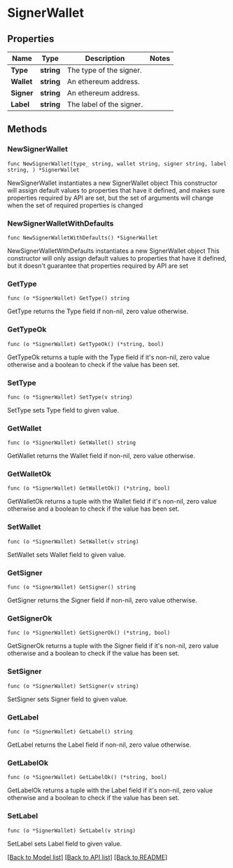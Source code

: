 # SignerWallet

## Properties

Name | Type | Description | Notes
------------ | ------------- | ------------- | -------------
**Type** | **string** | The type of the signer. | 
**Wallet** | **string** | An ethereum address. | 
**Signer** | **string** | An ethereum address. | 
**Label** | **string** | The label of the signer. | 

## Methods

### NewSignerWallet

`func NewSignerWallet(type_ string, wallet string, signer string, label string, ) *SignerWallet`

NewSignerWallet instantiates a new SignerWallet object
This constructor will assign default values to properties that have it defined,
and makes sure properties required by API are set, but the set of arguments
will change when the set of required properties is changed

### NewSignerWalletWithDefaults

`func NewSignerWalletWithDefaults() *SignerWallet`

NewSignerWalletWithDefaults instantiates a new SignerWallet object
This constructor will only assign default values to properties that have it defined,
but it doesn't guarantee that properties required by API are set

### GetType

`func (o *SignerWallet) GetType() string`

GetType returns the Type field if non-nil, zero value otherwise.

### GetTypeOk

`func (o *SignerWallet) GetTypeOk() (*string, bool)`

GetTypeOk returns a tuple with the Type field if it's non-nil, zero value otherwise
and a boolean to check if the value has been set.

### SetType

`func (o *SignerWallet) SetType(v string)`

SetType sets Type field to given value.


### GetWallet

`func (o *SignerWallet) GetWallet() string`

GetWallet returns the Wallet field if non-nil, zero value otherwise.

### GetWalletOk

`func (o *SignerWallet) GetWalletOk() (*string, bool)`

GetWalletOk returns a tuple with the Wallet field if it's non-nil, zero value otherwise
and a boolean to check if the value has been set.

### SetWallet

`func (o *SignerWallet) SetWallet(v string)`

SetWallet sets Wallet field to given value.


### GetSigner

`func (o *SignerWallet) GetSigner() string`

GetSigner returns the Signer field if non-nil, zero value otherwise.

### GetSignerOk

`func (o *SignerWallet) GetSignerOk() (*string, bool)`

GetSignerOk returns a tuple with the Signer field if it's non-nil, zero value otherwise
and a boolean to check if the value has been set.

### SetSigner

`func (o *SignerWallet) SetSigner(v string)`

SetSigner sets Signer field to given value.


### GetLabel

`func (o *SignerWallet) GetLabel() string`

GetLabel returns the Label field if non-nil, zero value otherwise.

### GetLabelOk

`func (o *SignerWallet) GetLabelOk() (*string, bool)`

GetLabelOk returns a tuple with the Label field if it's non-nil, zero value otherwise
and a boolean to check if the value has been set.

### SetLabel

`func (o *SignerWallet) SetLabel(v string)`

SetLabel sets Label field to given value.



[[Back to Model list]](../README.md#documentation-for-models) [[Back to API list]](../README.md#documentation-for-api-endpoints) [[Back to README]](../README.md)


